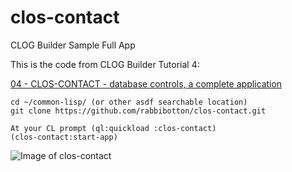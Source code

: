 # clos-contact
CLOG Builder Sample Full App

This is the code from CLOG Builder Tutorial 4:

[04 - CLOS-CONTACT - database controls, a complete application](https://www.reddit.com/r/lisp/comments/t61sib/clog_builder_tutorial_4_a_complete_database_app/)

```
cd ~/common-lisp/ (or other asdf searchable location)
git clone https://github.com/rabbibotton/clos-contact.git

At your CL prompt (ql:quickload :clos-contact)
(clos-contact:start-app)
```


![Image of clos-contact](https://rabbibotton.github.io/images/demo-clog-contact.png)
